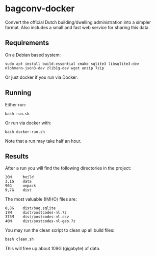 # bagconv-docker

Convert the official Dutch building/dwelling administration into a simpler format.
Also includes a small and fast web service for sharing this data.

## Requirements

On a Debian based system:

    sudo apt install build-essential cmake sqlite3 libsqlite3-dev nlohmann-json3-dev zlib1g-dev wget unzip 7zip

Or just docker if you run via Docker.

## Running

Either run:

    bash run.sh

Or run via docker with:

    bash docker-run.sh

Note that a run may take half an hour.

## Results

After a run you will find the following directories in the project:

    20M     build
    3,1G    data
    96G     unpack
    9,7G    dist

The most valuable (IMHO) files are:

    8,8G    dist/bag.sqlite
    17M	    dist/postcodes-nl.7z
    378M    dist/postcodes-nl.csv
    40M     dist/postcodes-nl-geo.7z

You may run the clean script to clean up all build files:

    bash clean.sh

This will free up about 109G (gigabyte) of data.
